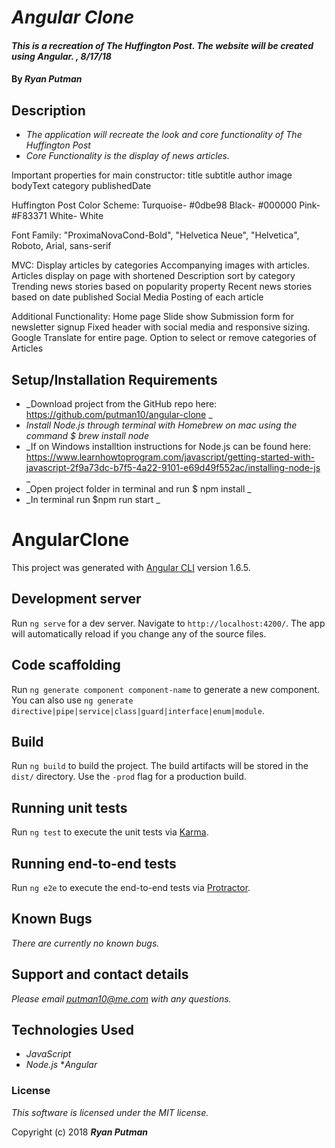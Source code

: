 # _Angular Clone_

#### _This is a recreation of The Huffington Post. The website will be created using Angular. , 8/17/18_

#### By _**Ryan Putman**_

## Description

* _The application will recreate the look and core functionality of The Huffington Post_<br>
* _Core Functionality is the display of news articles._<br>

Important properties for main constructor:
title
subtitle
author
image
bodyText
category
publishedDate

Huffington Post Color Scheme:
Turquoise- #0dbe98
Black- #000000
Pink- #F83371
White- White

Font Family: "ProximaNovaCond-Bold", "Helvetica Neue", "Helvetica", Roboto, Arial, sans-serif

MVC:
Display articles by categories
Accompanying images with articles.
Articles display on page with shortened Description
sort by category
Trending news stories based on popularity property
Recent news stories based on date published
Social Media Posting of each article



Additional Functionality:
  Home page Slide show
  Submission form for newsletter signup
  Fixed header with social media and responsive sizing.
  Google Translate for entire page.
  Option to select or remove categories of Articles


## Setup/Installation Requirements

* _Download project from the GitHub repo here: https://github.com/putman10/angular-clone _
* _Install Node.js through terminal with Homebrew on mac using the command $ brew install node_
* _If on Windows installtion instructions for Node.js can be found here: https://www.learnhowtoprogram.com/javascript/getting-started-with-javascript-2f9a73dc-b7f5-4a22-9101-e69d49f552ac/installing-node-js _
* _Open project folder in terminal and run $ npm install _
* _In terminal run $npm run start _

# AngularClone

This project was generated with [Angular CLI](https://github.com/angular/angular-cli) version 1.6.5.

## Development server

Run `ng serve` for a dev server. Navigate to `http://localhost:4200/`. The app will automatically reload if you change any of the source files.

## Code scaffolding

Run `ng generate component component-name` to generate a new component. You can also use `ng generate directive|pipe|service|class|guard|interface|enum|module`.

## Build

Run `ng build` to build the project. The build artifacts will be stored in the `dist/` directory. Use the `-prod` flag for a production build.

## Running unit tests

Run `ng test` to execute the unit tests via [Karma](https://karma-runner.github.io).

## Running end-to-end tests

Run `ng e2e` to execute the end-to-end tests via [Protractor](http://www.protractortest.org/).


## Known Bugs

_There are currently no known bugs._

## Support and contact details

_Please email putman10@me.com with any questions._

## Technologies Used

* _JavaScript_
* _Node.js_
*_Angular_


### License

*This software is licensed under the MIT license.*

Copyright (c) 2018 **_Ryan Putman_**

